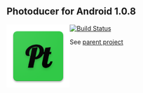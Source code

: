 ## Photoducer for Android 1.0.8
<img style="float:left" src="icon.png" />

[![Build Status](https://travis-ci.org/GreenAppers/photoducer-android.svg?branch=master)](https://travis-ci.org/GreenAppers/photoducer-android)

See [parent project](https://github.com/GreenAppers/photoducer)
